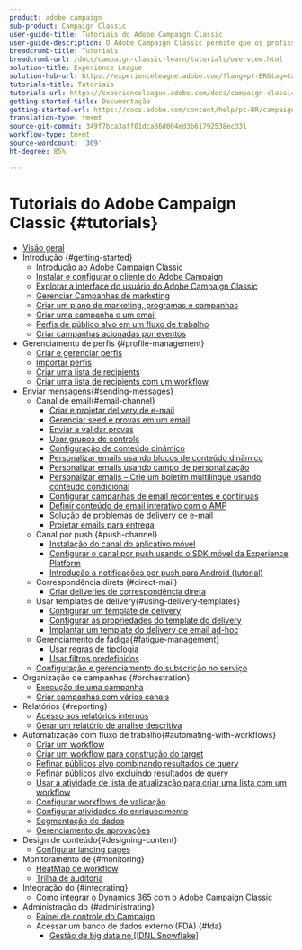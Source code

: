```yaml
---
product: adobe campaign
sub-product: Campaign Classic
user-guide-title: Tutoriais do Adobe Campaign Classic
user-guide-description: O Adobe Campaign Classic permite que os profissionais de marketing criem experiências de clientes em vários canais e fornece um ambiente para a orquestração visual de campanhas, o gerenciamento de interação em tempo real e a execução em vários canais.
breadcrumb-title: Tutoriais
breadcrumb-url: /docs/campaign-classic-learn/tutorials/overview.html
solution-title: Experience League
solution-hub-url: https://experienceleague.adobe.com/?lang=pt-BR&tag=Campaign+Classic#recommended/solutions/campaign
tutorials-title: Tutoriais
tutorials-url: https://experienceleague.adobe.com/docs/campaign-classic-learn/tutorials/overview.html?lang=pt-BR
getting-started-title: Documentação
getting-started-url: https://docs.adobe.com/content/help/pt-BR/campaign-classic/using/getting-started/starting-with-adobe-campaign/about-adobe-campaign-classic.html
translation-type: tm+mt
source-git-commit: 349f7bca3aff01dca86d004ed3b61792538ec331
workflow-type: tm+mt
source-wordcount: '369'
ht-degree: 85%

---
```



# Tutoriais do Adobe Campaign Classic {#tutorials}

+ [Visão geral](/help/overview.md)
+ Introdução {#getting-started}
   + [Introdução ao Adobe Campaign Classic](/help/getting-started/introduction-to-adobe-campaign-classic.md)
   + [Instalar e configurar o cliente do Adobe Campaign](/help/getting-started/install-and-setup-the-adobe-campaign-client.md)
   + [Explorar a interface do usuário do Adobe Campaign Classic](/help/getting-started/exploring-the-adobe-campaign-classic-user-interface.md)
   + [Gerenciar Campanhas de marketing](/help/getting-started/managing-marketing-campaigns.md)
   + [Criar um plano de marketing, programas e campanhas](/help/getting-started/creating-a-marketing-plan-programs-and-campaigns.md)
   + [Criar uma campanha e um email](/help/getting-started/creating-a-campaign-and-an-email.md)
   + [Perfis de público alvo em um fluxo de trabalho](/help/getting-started/targeting-profiles-in-a-workflow.md)
   + [Criar campanhas acionadas por eventos](/help/getting-started/create-event-triggered-campaigns.md)
+ Gerenciamento de perfis {#profile-management}
   + [Criar e gerenciar perfis](/help/profile-management/create-and-manage-profiles.md)
   + [Importar perfis](/help/data-management/importing-profiles.md)
   + [Criar uma lista de recipients](/help/profile-management/creating-a-list-of-recipients.md)
   + [Criar uma lista de recipients com um workflow](/help/profile-management/creating-a-list-of-recipients-with-a-workflow.md)
+ Enviar mensagens{#sending-messages}
   + Canal de email{#email-channel}
      + [Criar e projetar delivery de e-mail](/help/sending-messages/email-channel/create-and-design-email-deliveries.md)
      + [Gerenciar seed e provas em um email](/help/sending-messages/email-channel/managing-seed-and-proofs.md)
      + [Enviar e validar provas](/help/sending-messages/email-channel/send-and-validate-proofs.md)
      + [Usar grupos de controle](/help/sending-messages/email-channel/use-control-groups.md)
      + [Configuração de conteúdo dinâmico](/help/sending-messages/email-channel/configuring-dynamic-content.md)
      + [Personalizar emails usando blocos de conteúdo dinâmico](/help/sending-messages/email-channel/personalization-with-dynamic-content-blocks.md)
      + [Personalizar emails usando campo de personalização](/help/sending-messages/email-channel/personalizing-emails-using-personalization-fields.md)
      + [Personalizar emails – Crie um boletim multilíngue usando conteúdo condicional](/help/sending-messages/email-channel/personalizing-emails-create-a-multi-lingual-newsletter-using-conditional-content.md)
      + [Configurar campanhas de email recorrentes e contínuas](/help/sending-messages/recurring-deliveries.md)
      + [Definir conteúdo de email interativo com o AMP](/help/sending-messages/email-channel/defining-interactive-email-content-with-amp.md)
      + [Solução de problemas de delivery de e-mail](/help/sending-messages/email-channel/troubleshooting-email-delivery-issues.md)
      + [Projetar emails para entrega](/help/sending-messages/email-channel/design-emails-for-deliverability.md)
   + Canal por push {#push-channel}
      + [Instalação do canal do aplicativo móvel](/help/sending-messages/mobile-channel/installing-the-mobile-app-channel.md)
      + [Configurar o canal por push usando o SDK móvel da Experience Platform](/help/sending-messages/mobile-channel/configure-push-using-aep-mobile-sdk.md)
      + [Introdução a notificações por push para Android (tutorial)](https://experienceleague.adobe.com/docs/campaign-classic-learn/getting-started-with-push-notifications-for-android/introduction.html?lang=pt-BR)
   + Correspondência direta {#direct-mail}
      + [Criar deliveries de correspondência direta](/help/sending-messages/direct-mail/creating-direct-mail-deliveries.md)
   + Usar templates de delivery{#using-delivery-templates}
      + [Configurar um template de delivery](/help/sending-messages/using-delivery-templates/configuring-a-delivery-template.md)
      + [Configurar as propriedades do template do delivery](/help/sending-messages/using-delivery-templates/setting-delivery-template-properties.md)
      + [Implantar um template do delivery de email ad-hoc](/help/sending-messages/using-delivery-templates/deploying-ad-hoc-email-delivery-template.md)
   + Gerenciamento de fadiga{#fatigue-management}
      + [Usar regras de tipologia](/help/sending-messages/fatigue-management/typology-rules-for-fatigue-management.md)
      + [Usar filtros predefinidos](/help/sending-messages/fatigue-management/fatigue-management-using-filters.md)
   + [Configuração e gerenciamento do subscrição no serviço](/help/sending-messages/configuring-and-managing-subscription-services.md)
+ Organização de campanhas {#orchestration}
   + [Execução de uma campanha](/help/orchestrating-campaigns/executing-a-campaign.md)
   + [Criar campanhas com vários canais](/help/orchestrating-campaigns/multi-channel-campaigns.md)
+ Relatórios {#reporting}
   + [Acesso aos relatórios internos](/help/reporting/accessing-built-in-reports.md)
   + [Gerar um relatório de análise descritiva](/help/reporting/generating-a-descriptive-analysis-report.md)
+ Automatização com fluxo de trabalho{#automating-with-workflows}
   + [Criar um workflow](/help/automating-with-workflows/creating-a-workflow.md)
   + [Criar um workflow para construção do target](/help/automating-with-workflows/creating-a-targeting-workflow.md)
   + [Refinar públicos alvo combinando resultados de query](/help/automating-with-workflows/refining-targets-by-combining-query-results.md)
   + [Refinar públicos alvo excluindo resultados de query](/help/automating-with-workflows/refining-targets-by-excluding-query-results.md)
   + [Usar a atividade de lista de atualização para criar uma lista com um workflow](/help/automating-with-workflows/using-the-update-list-activity.md)
   + [Configurar workflows de validação](/help/automating-with-workflows/validation-flow-configuration.md)
   + [Configurar atividades do enriquecimento](/help/automating-with-workflows/enrichment-activity.md)
   + [Segmentação de dados](/help/data-management/data-segmentation.md)
   + [Gerenciamento de aprovações](/help/automating-with-workflows/managing-approvals.md)
+ Design de conteúdo{#designing-content}
   + [Configurar landing pages](/help/designing-content/configure-landingpages.md)
+ Monitoramento de {#monitoring}
   + [HeatMap de workflow](/help/monitoring-campaign-classic/workflow-heatmap.md)
   + [Trilha de auditoria](/help/monitoring-campaign-classic/audit-trail.md)
+ Integração do {#integrating}
   + [Como integrar o Dynamics 365 com o Adobe Campaign Classic](/help/integrations/dynamics365-integration.md)
+ Administração do {#administrating}
   + [Painel de controle do Campaign](https://experienceleague.adobe.com/docs/campaign-classic-learn/control-panel/control-panel-overview.html?lang=pt-BR)
   + Acessar um banco de dados externo (FDA) {#fda}
      + [Gestão de big data no [!DNL Snowflake]](/help/administrating/snowflake/big-data-segmentation-on-snowflake.md)